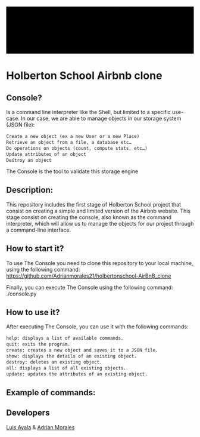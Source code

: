 ![](https://github.com/Adrianmorales21/holbertonschool-AirBnB_clone/blob/master/Banner.gif)

# Holberton School Airbnb clone

## Console?

Is a command line interpreter like the Shell, but limited to a specific use-case. In our case, we are able to manage objects in our storage system (JSON file):

    Create a new object (ex a new User or a new Place)
    Retrieve an object from a file, a database etc…
    Do operations on objects (count, compute stats, etc…)
    Update attributes of an object
    Destroy an object

The Console is the tool to validate this storage engine

## Description:

This repository includes the first stage of Holberton School project that consist on creating a simple and limited version of the Airbnb website. This stage consist on creating the console, also known as the command interpreter, which will allow us to manage the objects for our project through a command-line interface.

## How to start it?

To use The Console you need to clone this repository to your local machine, using the following command:
https://github.com/Adrianmorales21/holbertonschool-AirBnB_clone

Finally, you can execute The Console using the following command:
./console.py

## How to use it?

After executing The Console, you can use it with the following commands:

    help: displays a list of available commands.
    quit: exits the program.
    create: creates a new object and saves it to a JSON file.
    show: displays the details of an existing object.
    destroy: deletes an existing object.
    all: displays a list of all existing objects.
    update: updates the attributes of an existing object.

## Example of commands:

## Developers

[Luis Ayala](https://github.com/luisayala323) & [Adrian Morales](https://github.com/Adrianmorales21)
